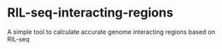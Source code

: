 # RIL-seq-interacting-regions
A simple tool to calculate accurate genome interacting regions based on RIL-seq
